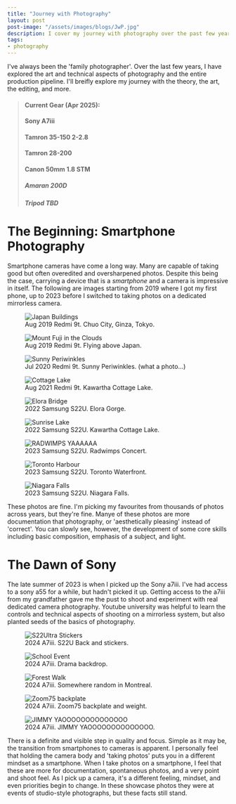 ```yaml
---
title: "Journey with Photography"
layout: post
post-image: "/assets/images/blogs/JwP.jpg"
description: I cover my journey with photography over the past few years, from taking 'serious' photos on my smartphone to switching to a mirrorless body.
tags:
- photography
---
```


I've always been the 'family photographer'. Over the last few years, I have explored the art and technical aspects of photography and the entire production pipeline. I'll breifly explore my journey with the theory, the art, the editing, and more.

> #### Current Gear (Apr 2025):
> #### Sony A7iii
> #### Tamron 35-150 2-2.8
> #### Tamron 28-200
> #### Canon 50mm 1.8 STM
> ##### Amaran 200D
> ##### Tripod TBD

# The Beginning: Smartphone Photography
Smartphone cameras have come a long way. Many are capable of taking good but often overedited and oversharpened photos. Despite this being the case, carrying a device that is a *smartphone* and a camera is impressive in itself. The following are images starting from 2019 where I got my first phone, up to 2023 before I switched to taking photos on a dedicated mirrorless camera.

<figure>
    <img src="/assets/images/blogs/japan1.jpg"
         alt="Japan Buildings"
         style="max-height: 80vh; width: auto;">
    <figcaption>Aug 2019 Redmi 9t. Chuo City, Ginza, Tokyo. </figcaption>
</figure>

<figure>
    <img src="/assets/images/blogs/japan2.jpg"
         alt="Mount Fuji in the Clouds"
         style="max-height: 80vh; width: auto;">
    <figcaption>Aug 2019 Redmi 9t. Flying above Japan. </figcaption>
</figure>

<figure>
    <img src="/assets/images/blogs/noob1.JPEG"
         alt="Sunny Periwinkles"
         style="max-height: 80vh; width: auto;">
    <figcaption>Jul 2020 Redmi 9t. Sunny Periwinkles. (what a photo...) </figcaption>
</figure>

<figure>
    <img src="/assets/images/blogs/noob2.jpg"
         alt="Cottage Lake"
         style="max-height: 80vh; width: auto;">
    <figcaption>Aug 2021 Redmi 9t. Kawartha Cottage Lake. </figcaption>
</figure>

<figure>
    <img src="/assets/images/blogs/S222.jpg"
         alt="Elora Bridge"
         style="max-height: 80vh; width: auto;">
    <figcaption>2022 Samsung S22U. Elora Gorge. </figcaption>
</figure>

<figure>
    <img src="/assets/images/blogs/S224.jpg"
         alt="Sunrise Lake"
         style="max-height: 80vh; width: auto;">
    <figcaption>2022 Samsung S22U. Kawartha Cottage Lake. </figcaption>
</figure>

<figure>
    <img src="/assets/images/blogs/S225.jpg"
         alt="RADWIMPS YAAAAAA"
         style="max-height: 80vh; width: auto;">
    <figcaption>2023 Samsung S22U. Radwimps Concert. </figcaption>
</figure>

<figure>
    <img src="/assets/images/blogs/S226.jpg"
         alt="Toronto Harbour"
         style="max-height: 80vh; width: auto;">
    <figcaption>2023 Samsung S22U. Toronto Waterfront. </figcaption>
</figure>

<figure>
    <img src="/assets/images/blogs/S227.jpg"
         alt="Niagara Falls"
         style="max-height: 80vh; width: auto;">
    <figcaption>2023 Samsung S22U. Niagara Falls. </figcaption>
</figure>

These photos are fine. I'm picking my favourites from thousands of photos across years, but they're fine. Manye of these photos are more documentation that photography, or 'aesthetically pleasing' instead of 'correct'. You can slowly see, however, the development of some core skills including basic composition, emphasis of a subject, and light.

# The Dawn of Sony
The late summer of 2023 is when I picked up the Sony a7iii. I've had access to a sony a55 for a while, but hadn't picked it up. Getting access to the a7iii from my grandfather gave me the pust to shoot and experiment with real dedicated camera photography. Youtube university was helpful to learn the controls and technical aspects of shooting on a mirrorless system, but also planted seeds of the basics of photography. 

<figure>
    <img src="/assets/images/blogs/start1.jpg"
         alt="S22Ultra Stickers"
         style="max-height: 80vh; width: auto;">
    <figcaption>2024 A7iii. S22U Back and stickers. </figcaption>
</figure>

<figure>
    <img src="/assets/images/blogs/start2.jpg"
         alt="School Event"
         style="max-height: 80vh; width: auto;">
    <figcaption>2024 A7iii. Drama backdrop. </figcaption>
</figure>

<figure>
    <img src="/assets/images/blogs/start3.jpg"
         alt="Forest Walk"
         style="max-height: 80vh; width: auto;">
    <figcaption>2024 A7iii. Somewhere random in Montreal. </figcaption>
</figure>

<figure>
    <img src="/assets/images/blogs/start4.jpg"
         alt="Zoom75 backplate"
         style="max-height: 80vh; width: auto;">
    <figcaption>2024 A7iii. Zoom75 backplate and weight. </figcaption>
</figure>

<figure>
    <img src="/assets/images/blogs/start5.jpg"
         alt="JIMMY YAOOOOOOOOOOOOOO"
         style="max-height: 80vh; width: auto;">
    <figcaption>2024 A7iii. JIMMY YAOOOOOOOOOOOOOO. </figcaption>
</figure>

There is a definite and visible step in quality and focus. Simple as it may be, the transition from smartphones to cameras is apparent.
I personally feel that holding the camera body and 'taking photos' puts you in a different mindset as a smartphone. When I take photos on a smartphone, I feel that these are more for documentation, spontaneous photos, and a very point and shoot feel. As I pick up a camera, it's a different feeling, mindset, and even priorities begin to change. In these showcase photos they were at events of studio-style photographs, but these facts still stand.